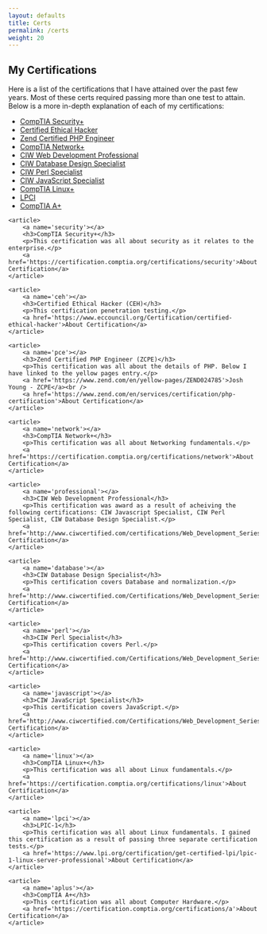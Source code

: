 ```yaml
---
layout: defaults
title: Certs
permalink: /certs
weight: 20
---
```

<section>
<div class='inner-section'>
<h2>My Certifications</h2>
    <article>
        <p>
        Here is a list of the certifications that I have attained over the past few years.
        Most of these certs required passing more than one test to attain. Below is a more
        in-depth explanation of each of my certifications:
        </p>
        <ul>
            <li><a href='#security'>CompTIA Security+</a></li>
            <li><a href='#ceh'>Certified Ethical Hacker</a></li>
            <li><a href='#pce'>Zend Certified PHP Engineer</a></li>
            <li><a href='#network'>CompTIA Network+</a></li>
            <li><a href='#professional'>CIW Web Development Professional</a></li>
            <li><a href='#database'>CIW Database Design Specialist</a></li>
            <li><a href='#perl'>CIW Perl Specialist</a></li>
            <li><a href='#javascript'>CIW JavaScript Specialist</a></li>
            <li><a href='#linux'>CompTIA Linux+</a></li>
            <li><a href='#lpci'>LPCI</a></li>
            <li><a href='#aplus'>CompTIA A+</a></li>
        </ul>
    </article>

    <article>
        <a name='security'></a>
        <h3>CompTIA Security+</h3>
        <p>This certification was all about security as it relates to the enterprise.</p>
        <a href='https://certification.comptia.org/certifications/security'>About Certification</a>
    </article>

    <article>
        <a name='ceh'></a>
        <h3>Certified Ethical Hacker (CEH)</h3>
        <p>This certification penetration testing.</p>
        <a href='https://www.eccouncil.org/Certification/certified-ethical-hacker'>About Certification</a>
    </article>

    <article>
        <a name='pce'></a>
        <h3>Zend Certified PHP Engineer (ZCPE)</h3>
        <p>This certification was all about the details of PHP. Below I have linked to the yellow pages entry.</p>
        <a href='https://www.zend.com/en/yellow-pages/ZEND024785'>Josh Young - ZCPE</a><br />
        <a href='https://www.zend.com/en/services/certification/php-certification'>About Certification</a>
    </article>

    <article>
        <a name='network'></a>
        <h3>CompTIA Network+</h3>
        <p>This certification was all about Networking fundamentals.</p>
        <a href='https://certification.comptia.org/certifications/network'>About Certification</a>
    </article>

    <article>
        <a name='professional'></a>
        <h3>CIW Web Development Professional</h3>
        <p>This certification was award as a result of acheiving the following certifications: CIW Javascript Specialist, CIW Perl Specialist, CIW Database Design Specialist.</p>
        <a href='http://www.ciwcertified.com/certifications/Web_Development_Series/development.php'>About Certification</a>
    </article>

    <article>
        <a name='database'></a>
        <h3>CIW Database Design Specialist</h3>
        <p>This certification covers Database and normalization.</p>
        <a href='http://www.ciwcertified.com/Certifications/Web_Development_Series/database_design.php'>About Certification</a>
    </article>

    <article>
        <a name='perl'></a>
        <h3>CIW Perl Specialist</h3>
        <p>This certification covers Perl.</p>
        <a href='http://www.ciwcertified.com/Certifications/Web_Development_Series/perl.php'>About Certification</a>
    </article>

    <article>
        <a name='javascript'></a>
        <h3>CIW JavaScript Specialist</h3>
        <p>This certification covers JavaScript.</p>
        <a href='http://www.ciwcertified.com/Certifications/Web_Development_Series/javascript.php'>About Certification</a>
    </article>

    <article>
        <a name='linux'></a>
        <h3>CompTIA Linux+</h3>
        <p>This certification was all about Linux fundamentals.</p>
        <a href='https://certification.comptia.org/certifications/linux'>About Certification</a>
    </article>

    <article>
        <a name='lpci'></a>
        <h3>LPIC-1</h3>
        <p>This certification was all about Linux fundamentals. I gained this certification as a result of passing three separate certification tests.</p>
        <a href='https://www.lpi.org/certification/get-certified-lpi/lpic-1-linux-server-professional'>About Certification</a>
    </article>

    <article>
        <a name='aplus'></a>
        <h3>CompTIA A+</h3>
        <p>This certification was all about Computer Hardware.</p>
        <a href='https://certification.comptia.org/certifications/a'>About Certification</a>
    </article>
</div><!-- inner-section -->
</section>